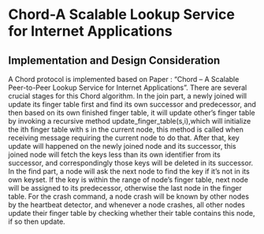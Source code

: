 # Chord-A Scalable Lookup Service for Internet Applications

## Implementation and Design Consideration
A Chord protocol is implemented based on Paper : “Chord – A Scalable Peer-to-Peer Lookup Service for Internet Applications”. There are several crucial stages for this Chord algorithm.
In the join part, a newly joined will update its finger table first and find its own successor and predecessor, and then based on its own finished finger table, it will update other’s finger table by invoking a recursive method update_finger_table(s,i),which will initialize the ith finger table with s in the current node, this method is called when receiving message requiring the current node to do that. After that, key update will happened on the newly joined node and its successor, this joined node will fetch the keys less than its own identifier from its successor, and correspondingly those keys will be deleted in its successor.
In the find part, a node will ask the next node to find the key if it’s not in its own keyset. If the key is within the range of node’s finger table, next node will be assigned to its predecessor, otherwise the last node in the finger table.
For the crash command, a node crash will be known by other nodes by the heartbeat detector, and whenever a node crashes, all other nodes update their finger table by checking whether their table contains this node, if so then update.
